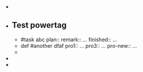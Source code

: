 -
- ## Test powertag
	- #task abc 
	  plan:: 
	  remark:: ...
	  finished:: ...
	- def #another dfaf
	  pro1:: ...
	  pro3:: ...
	  pro-new:: ...
	-
-
-